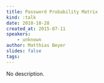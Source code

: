 ```yaml
---
title: Password Probability Matrix
kind: :talk
date: 2010-10-28
created_at: 2015-07-11
speakers:
    - unknown
author: Matthias Beyer
slides: false
tags:
---
```


No description.

